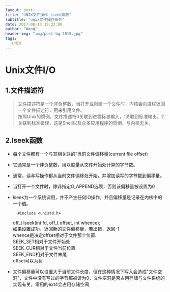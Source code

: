 ```yaml
---
layout: post
title: "UNIX文件操作-lseek函数"
subtitle: "unix文件操作系列"
date: 2017-08-13 15:23:00
author: "Wang"
header-img: "img/post-bg-2015.jpg"
tags:
  -UNIX
---
```




# Unix文件I/O

## 1.文件描述符  

>文件描述符是一个非负整数，当打开或创建一个文件时，内核会向进程返回一个文件描述符，用来引用文件。  
>按照Unix的惯例，文件描述符0关联到进程标准输入，1关联到标准输出，2关联到标准错误，这是Shell以及众多应用程序的惯例，与内核无关。  

## 2.lseek函数
  
  * 每个文件都有一个与其相关联的“当前文件偏移量(current file offset)  
  * 它通常是一个非负整数，用以度量从文件开始处计算的字节数。  
  * 通常，读与写操作都从当前文件偏移处开始，并增加读写的字节数到偏移量。  
  * 当打开一个文件时，除非指定O_APPEND选项，否则该偏移量被设置为0
  * lseek为一个系统调用，并不产生任何IO操作，并且偏移量是记录在内核中的一个值。



      
          #include <unistd.h>  
	  off_t lseek(int fd, off_t offset, int whence);  
	  如果设置成功，返回新的文件偏移量，若出错，返回-1.  
	  whence是决定offset相对于文件那个位置.  
	  SEEK_SET相对于文件开始处  
	  SEEK_CUR相对于文件当前位置  
	  SEEK_END相对于文件末尾  
	  offset可以为负  

				          
* 文件偏移量可以设置大于当前文件长度，但在这种情况下写入会造成"文件空洞"，文件中没有写过的字节都被读为0，文件空洞是否占用存储与文件系统的实现有关，常用的ext4会占用存储空间
